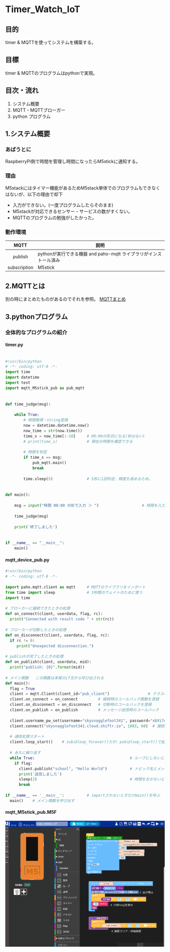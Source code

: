 # Timer_Watch_IoT

## 目的
timer & MQTTを使ってシステムを構築する。
## 目標
timer & MQTTのプログラムはpythonで実現。


## 目次・流れ
1. システム概要
1. MQTT・MQTTブローガー
1. python プログラム

## 1.システム概要
### あばうとに
RaspberryPi側で時間を管理し時間になったらM5stickに通知する。
### 理由
M5stackにはタイマー機能があるためM5stack単体でのプログラムもできなくはないが、以下の理由で却下
- 入力ができない。(一度プログラムしたらそのまま)
- M5stackが対応できるセンサー・サービスの数がすくない。
- MQTTのプログラムの勉強がしたかった。
### 動作環境
|MQTT|説明|
| :-: | - |
| publish | pythonが実行できる機器 and paho-mqtt ライブラリがインストール済み |
| subscription | M5stick |

## 2.MQTTとは
別の時にまとめたものがあるのでそれを参照。
[MQTTまとめ](http://devcenter.magellanic-clouds.com/learning/mqtt-spec.html)



## 3.pythonプログラム

### 全体的なプログラムの紹介


#### timer.py
```python

#!usr/bin/python
# -*- coding: utf-8 -*- 
import time
import datetime
import test
import mqtt_M5stick_pub as pub_mqtt


def time_judge(msg):
    
    while True:
        # 時間取得・string変換
        now = datetime.datetime.now()
        now_time = str(now.time())
        time_s = now_time[:-10]     # 00:00の形式になる(秒はない)
        # print(time_s)             # 現在の時間を確認できる

        # 時間を判定
        if time_s == msg:
            pub_mqtt.main()
            break
        
        time.sleep(5)               # 5秒に1回判定、精度を高めるため。


def main():
    
    msg = input("時間 00:00 の形で入力 ＞ ")                   # 時間を入力
    
    time_judge(msg)
    
    print('終了しました')
 

if __name__ == "__main__":
    main()
```

#### mqtt_device_pub.py

```python
#!usr/bin/python
# -*- coding: utf-8 -*- 

import paho.mqtt.client as mqtt     # MQTTのライブラリをインポート
from time import sleep              # 3秒間のウェイトのために使う
import time

# ブローカーに接続できたときの処理
def on_connect(client, userdata, flag, rc):
  print("Connected with result code " + str(rc))

# ブローカーが切断したときの処理
def on_disconnect(client, userdata, flag, rc):
  if rc != 0:
     print("Unexpected disconnection.")

# publishが完了したときの処理
def on_publish(client, userdata, mid):
  print("publish: {0}".format(mid))

# メイン関数   この関数は末尾のif文から呼び出される
def main():
  flag = True
  client = mqtt.Client(client_id="pub_client")                 # クラスのインスタンス(実体)の作成 & 名前決め
  client.on_connect = on_connect         # 接続時のコールバック関数を登録
  client.on_disconnect = on_disconnect   # 切断時のコールバックを登録
  client.on_publish = on_publish         # メッセージ送信時のコールバック

  client.username_pw_set(username="skysnagglefoot341", password="xbVi7ql7K3BFLzim")     # ユーザー情報ない場合はコメントアウト
  client.connect("skysnagglefoot341.cloud.shiftr.io", 1883, 60)  # 接続先は自分自身

  # 通信処理スタート
  client.loop_start()    # subはloop_forever()だが，pubはloop_start()で起動だけさせる

  # 永久に繰り返す
  while True:                                          # ループにしないと通信からbreakしない
    if flag:
      client.publish("school", "Hello World")          # トピック名とメッセージを決めて送信
      print('送信しました')
      sleep(2)                                         # 時間をおかないとbreakしない
      break

if __name__ == '__main__':          # importされないときだけmain()を呼ぶ
  main()    # メイン関数を呼び出す

```
#### mqtt_M5stick_pub.M5F

![mqtt_m5stick_IoT](mqtt_M5stick_IoT.png)

